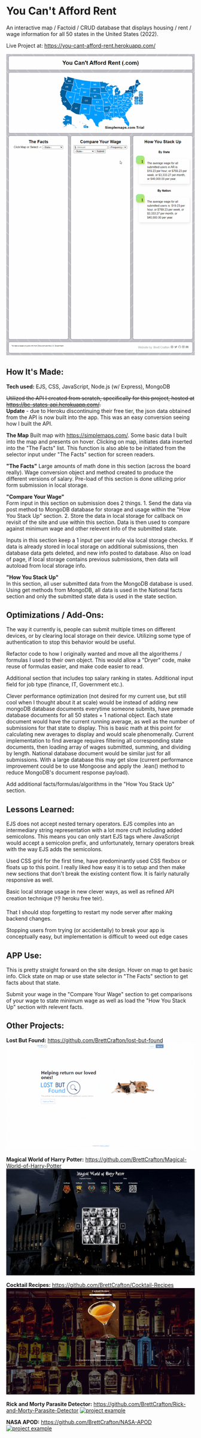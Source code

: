 # You Can't Afford Rent

An interactive map / Factoid / CRUD database that displays housing / rent / wage information for all 50 states in the United States (2022).

Live Project at: <a href="https://you-cant-afford-rent.herokuapp.com/" target="_blank" rel="noreferrer"> https://you-cant-afford-rent.herokuapp.com/ </a>

<a href="https://you-cant-afford-rent.herokuapp.com/" target="_blank" rel="noreferrer"> <img src="https://github.com/BrettCrafton/BrettCrafton/blob/main/assets/you%20cant%20afford%20rent%20gif.gif?raw=true" alt="project example"/> </a>

## How It's Made:

**Tech used:** EJS, CSS, JavaScript, Node.js (w/ Express), MongoDB

~~Utilized the API I created from scratch, specifically for this project, hosted at https://bc-states-api.herokuapp.com/.~~  
**Update** - due to Heroku discontinuing their free tier, the json data obtained from the API is now built into the app. This was an easy conversion seeing how I built the API.

**The Map**
Built map with https://simplemaps.com/. Some basic data I built into the map and presents on hover. Clicking on map, initiates data inserted into the "The Facts" list. This function is also able to be initiated from the selector input under "The Facts" section for screen readers. 

**"The Facts"** 
Large amounts of math done in this section (across the board really). Wage conversion object and method created to produce the different versions of salary. Pre-load of this section is done utilizing prior form submission in local storage.

**"Compare Your Wage"**  
Form input in this section on submission does 2 things. 1. Send the data via post method to MongoDB database for storage and usage within the "How You Stack Up" section. 2. Store the data in local storage for callback on revisit of the site and use within this section.
Data is then used to compare against minimum wage and other relevent info of the submitted state.

Inputs in this section keep a 1 input per user rule via local storage checks. If data is already stored in local storage on additional submissions, then database data gets deleted, and new info posted to database. Also on load of page, if local storage contains previous submissions, then data will autoload from local storage info.

**"How You Stack Up"**  
In this section, all user submitted data from the MongoDB database is used. Using get methods from MongoDB, all data is used in the National facts section and only the submitted state data is used in the state section.

## Optimizations / Add-Ons:

The way it currently is, people can submit multiple times on different devices, or by clearing local storage on their device. Utilizing some type of authentication to stop this behavior would be useful. 

Refactor code to how I originally wanted and move all the algorithems / formulas I used to their own object. This would allow a "Dryer" code, make reuse of formulas easier, and make code easier to read. 

Additional section that includes top salary ranking in states. Additional input field for job type (finance, IT, Government etc.).

Clever performance optimization (not desired for my current use, but still cool when I thought about it at scale) would be instead of adding new mongoDB database documents everytime someone submits, have premade database documents for all 50 states + 1 national object. Each state document would have the current running average, as well as the number of submissions for that state to display. This is basic math at this point for calculating new averages to display and would scale phenomenally. Current implementation to find average requires filtering all corresponding state documents, then loading array of wages submitted, summing, and dividing by length. National database document would be similar just for all submissions. With a large database this may get slow (current performance improvement could be to use Mongoose and apply the .lean() method to reduce MongoDB's document response payload). 

Add additional facts/formulas/algorithms in the "How You Stack Up" section.

## Lessons Learned:

EJS does not accept nested ternary operators.
EJS compiles into an intermediary string representation with a lot more cruft including added semicolons. This means you can only start EJS tags where JavaScript would accept a semicolon prefix, and unfortunately, ternary operators break with the way EJS adds the semicolons.

Used CSS grid for the first time, have predominantly used CSS flexbox or floats up to this point. I really liked how easy it is to setup and then make new sections that don't break the existing content flow. It is fairly naturally responsive as well. 

Basic local storage usage in new clever ways, as well as refined API creation technique (:thumbsdown: heroku free teir). 

That I should stop forgetting to restart my node server after making backend changes.

Stopping users from trying (or accidentally) to break your app is conceptually easy, but implementation is difficult to weed out edge cases

## APP Use:

This is pretty straight forward on the site design. Hover on map to get basic info. Click state on map or use state selector in "The Facts" section to get facts about that state.

Submit your wage in the "Compare Your Wage" section to get comparisons of your wage to state minimum wage as well as load the "How You Stack Up" section with relevent facts.

## Other Projects:

**Lost But Found:** https://github.com/BrettCrafton/lost-but-found
<a href="https://bc-lost-but-found.herokuapp.com/success-stories" target="_blank" rel="noreferrer"> <img src="https://github.com/BrettCrafton/BrettCrafton/blob/main/assets/lost-but-found-small.gif?raw=true" alt="project example"/> </a>

**Magical World of Harry Potter:** https://github.com/BrettCrafton/Magical-World-of-Harry-Potter
<a href="https://brettcrafton.com/Portfolio/Harry%20Potter/index.html" target="_blank" rel="noreferrer"> <img src="https://github.com/BrettCrafton/BrettCrafton/blob/main/assets/Harry%20Potter%20gif.gif?raw=true" alt="project example"/> </a>


**Cocktail Recipes:** https://github.com/BrettCrafton/Cocktail-Recipes
<a href="https://brettcrafton.com/Portfolio/Bar%20API/index.html" target="_blank" rel="noreferrer"> <img src="https://github.com/BrettCrafton/BrettCrafton/blob/main/assets/Cocktail%20Recipe%20gif.gif?raw=true" alt="project example"/> </a>


**Rick and Morty Parasite Detector:** https://github.com/BrettCrafton/Rick-and-Morty-Parasite-Detector
<a href="https://brettcrafton.com/Portfolio/Rick-and-Morty/index.html" target="_blank" rel="noreferrer"> <img src="https://github.com/BrettCrafton/BrettCrafton/blob/main/assets/Rick%20and%20Morty%20gif.gif?raw=true" alt="project example"/> </a>


**NASA APOD:** https://github.com/BrettCrafton/NASA-APOD
<a href="https://brettcrafton.com/Portfolio/NASA%20API/index.html" target="_blank" rel="noreferrer"> <img src="https://github.com/BrettCrafton/BrettCrafton/blob/main/assets/NASA%20APOD%20gif.gif?raw=true" alt="project example"/> </a>
